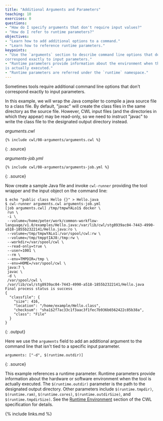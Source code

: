 ```yaml
---
title: "Additional Arguments and Parameters"
teaching: 10
exercises: 0
questions:
- "How do I specify arguments that don't require input values?"
- "How do I refer to runtime parameters?"
objectives:
- "Learn how to add additional options to a command."
- "Learn how to reference runtime parameters."
keypoints:
- "Use the `arguments` section to describe command line options that do not
correspond exactly to input parameters."
- "Runtime parameters provide information about the environment when the tool
is actually executed."
- "Runtime parameters are referred under the `runtime` namespace."
---
```

Sometimes tools require additional command line options that don't
correspond exactly to input parameters.

In this example, we will wrap the Java compiler to compile a java source
file to a class file.  By default, "javac" will create the class files in
the same directory as the source file.  However, CWL input files (and the
directories in which they appear) may be read-only, so we need to
instruct "javac" to write the class file to the designated output directory
instead.

*arguments.cwl*

~~~
{% include cwl/08-arguments/arguments.cwl %}
~~~
{: .source}

*arguments-job.yml*

~~~
{% include cwl/08-arguments/arguments-job.yml %}
~~~
{: .source}

Now create a sample Java file and invoke `cwl-runner` providing the tool wrapper
and the input object on the command line:

~~~
$ echo "public class Hello {}" > Hello.java
$ cwl-runner arguments.cwl arguments-job.yml
[job arguments.cwl] /tmp/tmpwYALo1$ docker \
 run \
 -i \
 --volume=/home/peter/work/common-workflow-language/v1.0/examples/Hello.java:/var/lib/cwl/stg8939ac04-7443-4990-a518-1855b2322141/Hello.java:ro \
 --volume=/tmp/tmpwYALo1:/var/spool/cwl:rw \
 --volume=/tmp/tmpptIAJ8:/tmp:rw \
 --workdir=/var/spool/cwl \
 --read-only=true \
 --user=1001 \
 --rm \
 --env=TMPDIR=/tmp \
 --env=HOME=/var/spool/cwl \
 java:7 \
 javac \
 -d \
 /var/spool/cwl \
 /var/lib/cwl/stg8939ac04-7443-4990-a518-1855b2322141/Hello.java
Final process status is success
{
  "classfile": {
    "size": 416,
    "location": "/home/example/Hello.class",
    "checksum": "sha1$2f7ac33c1f3aac3f1fec7b936b6562422c85b38a",
    "class": "File"
  }
}

~~~
{: .output}

Here we use the `arguments` field to add an additional argument to the
command line that isn't tied to a specific input parameter.

~~~
arguments: ["-d", $(runtime.outdir)]
~~~
{: .source}

This example references a runtime parameter.  Runtime parameters provide
information about the hardware or software environment when the tool is
actually executed.  The `$(runtime.outdir)` parameter is the path to the
designated output directory.  Other parameters include `$(runtime.tmpdir)`,
`$(runtime.ram)`, `$(runtime.cores)`, `$(runtime.outdirSize)`, and
`$(runtime.tmpdirSize)`.  See the [Runtime Environment][runtime] section of the
CWL specification for details.

[runtime]: https://www.commonwl.org/v1.0/CommandLineTool.html#Runtime_environment
{% include links.md %}
